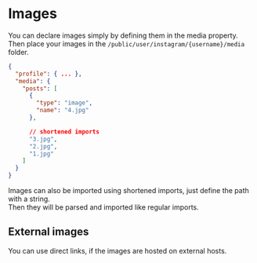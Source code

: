 # Images

You can declare images simply by defining them in the media property.  
Then place your images in the `/public/user/instagram/{username}/media` folder.

```json
{
  "profile": { ... },
  "media": {
    "posts": [
      {
        "type": "image",
        "name": "4.jpg"
      },

      // shortened imports
      "3.jpg",
      "2.jpg",
      "1.jpg"
    ]
  }
}
```

Images can also be imported using shortened imports, just define the path with a string.  
Then they will be parsed and imported like regular imports.

## External images

You can use direct links, if the images are hosted on external hosts.